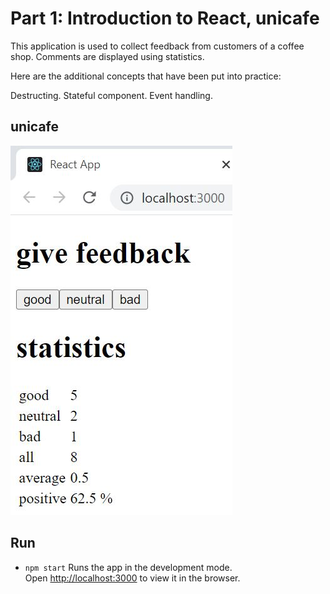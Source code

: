 # Part 1: Introduction to React, unicafe

This application is used to collect feedback from customers of a coffee shop. Comments are displayed using statistics.

Here are the additional concepts that have been put into practice:

Destructing. Stateful component. Event handling.

## unicafe

![](unicafe.JPG)

## Run 
- `npm start`
Runs the app in the development mode.<br />
Open [http://localhost:3000](http://localhost:3000) to view it in the browser.